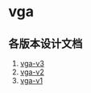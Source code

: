 # vga

## 各版本设计文档

1. [vga-v3](./docs/vga-v3)
2. [vga-v2](./docs/vga-v2)
3. [vga-v1](./docs/vga-v1)
